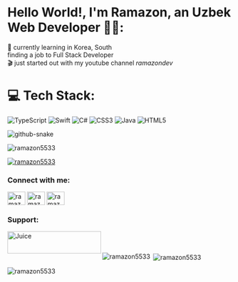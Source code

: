 # Hello World!, I'm Ramazon, an Uzbek Web Developer 👋🏼:
🛜 currently learning in Korea, South<br> finding a job to Full Stack Developer <br>🎬 just started out with my youtube channel <i>ramazondev</i>


# 💻 Tech Stack:
![TypeScript](https://img.shields.io/badge/typescript-%23007ACC.svg?style=for-the-badge&logo=typescript&logoColor=white) ![Swift](https://img.shields.io/badge/swift-F54A2A?style=for-the-badge&logo=swift&logoColor=white) ![C#](https://img.shields.io/badge/c%23-%23239120.svg?style=for-the-badge&logo=csharp&logoColor=white) ![CSS3](https://img.shields.io/badge/css3-%231572B6.svg?style=for-the-badge&logo=css3&logoColor=white) ![Java](https://img.shields.io/badge/java-%23ED8B00.svg?style=for-the-badge&logo=openjdk&logoColor=white) ![HTML5](https://img.shields.io/badge/html5-%23E34F26.svg?style=for-the-badge&logo=html5&logoColor=white)

<picture>
  <source media="(prefers-color-scheme: dark)" srcset="https://raw.githubusercontent.com/tobiasmeyhoefer/tobiasmeyhoefer/output/github-snake-dark.svg" />
  <source media="(prefers-color-scheme: light)" srcset="https://raw.githubusercontent.com/tobiasmeyhoefer/tobiasmeyhoefer/output/github-snake.svg" />
  <img alt="github-snake" src="https://raw.githubusercontent.com/tobiasmeyhoefer/tobiasmeyhoefer/output/github-snake.svg" />
</picture>
<br>
<p align="left"> <img src="https://komarev.com/ghpvc/?username=ramazon5533&label=Profile%20views&color=0e75b6&style=flat" alt="ramazon5533" /> </p>

<p align="left"> <a href="https://github.com/ryo-ma/github-profile-trophy"><img src="https://github-profile-trophy.vercel.app/?username=ramazon5533" alt="ramazon5533" /></a> </p>

<h3 align="left">Connect with me:</h3>
<p align="left">
<a href="https://linkedin.com/in/ramazondev" target="blank"><img align="center" src="https://raw.githubusercontent.com/rahuldkjain/github-profile-readme-generator/master/src/images/icons/Social/linked-in-alt.svg" alt="ramazondev" height="30" width="40" /></a>
<a href="https://www.youtube.com/@ramazondev00" target="blank"><img align="center" src="https://raw.githubusercontent.com/rahuldkjain/github-profile-readme-generator/master/src/images/icons/Social/youtube.svg" alt="ramazondev" height="30" width="40" /></a>
<a href="https://discord.gg/ramazondev00" target="blank"><img align="center" src="https://raw.githubusercontent.com/rahuldkjain/github-profile-readme-generator/master/src/images/icons/Social/discord.svg" alt="ramazondev00" height="30" width="40" /></a>
</p>

<h3 align="left">Support:</h3>
<p><a href="https://www.buymeacoffee.com/Juice"> <img align="left" src="https://cdn.buymeacoffee.com/buttons/v2/default-yellow.png" height="50" width="210" alt="Juice" /></a></p><br><br>

<p><img align="left" src="https://github-readme-stats.vercel.app/api/top-langs?username=ramazon5533&show_icons=true&locale=en&layout=compact" alt="ramazon5533" /></p>

<p>&nbsp;<img align="center" src="https://github-readme-stats.vercel.app/api?username=ramazon5533&show_icons=true&locale=en" alt="ramazon5533" /></p>

<p><img align="center" src="https://github-readme-streak-stats.herokuapp.com/?user=ramazon5533&" alt="ramazon5533" /></p>
